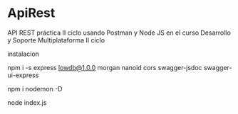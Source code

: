 # ApiRest
API REST práctica II ciclo usando Postman y Node JS en el curso Desarrollo y Soporte Multiplataforma II ciclo

instalacion

npm i -s express lowdb@1.0.0 morgan nanoid cors swagger-jsdoc swagger-ui-express

npm i nodemon -D

node index.js

